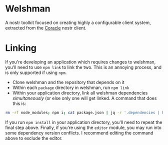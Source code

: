 # Welshman

A nostr toolkit focused on creating highly a configurable client system, extracted from the [Coracle](https://github.com/coracle-social/coracle) nostr client.

# Linking

If you're developing an application which requires changes to welshman, you'll need to use `npm link` to link the two. This is an annoying process, and is only supported if using `npm`.

- Clone welshman and the repository that depends on it
- Within each `package` directory in welshman, run `npm link`
- Within your application directory, link all welshman dependencies _simultaneously_ (or else only one will get linked. A command that does this is: 
```bash
rm -rf node_modules; npm i; cat package.json | jq -r '.dependencies | keys[] | select(contains("@welshman")) | select(. != "@welshman/editor")' | xargs npm link
```

If you run `npm install` in your application directory, you'll need to repeat the final step above. Finally, if you're using the `editor` module, you may run into some dependency version conflicts. I recommend editing the command above to exclude the editor.
